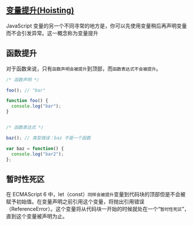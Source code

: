 ## [变量提升(Hoisting)](https://developer.mozilla.org/zh-CN/docs/Glossary/Hoisting)
JavaScript 变量的另一个不同寻常的地方是，你可以先使用变量稍后再声明变量而不会引发异常。这一概念称为变量提升

## 函数提升

对于函数来说，只有`函数声明会被提升`到顶部，而`函数表达式不会被提升`。

```js
/* 函数声明 */

foo(); // "bar"

function foo() {
  console.log("bar");
}


/* 函数表达式 */

baz(); // 类型错误：baz 不是一个函数

var baz = function() {
  console.log("bar2");
};
```




## 暂时性死区

在 ECMAScript 6 中，let（const）`同样会被提升`变量到代码块的顶部但是不会被赋予初始值。在变量声明之前引用这个变量，将抛出引用错误（ReferenceError）。这个变量将从代码块一开始的时候就处在一个“`暂时性死区`”，直到这个变量被声明为止。

